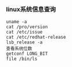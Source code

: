 ### linux系统信息查询

```
uname -a
cat /pro/version
cat /etc/issue
cat /etc/redhat-release
lsb_release -a
查看系统位数
getconf LONG_BIT
file /bin/ls

```

